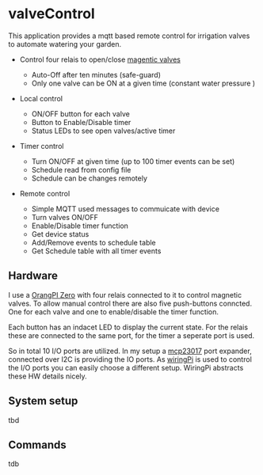 # valveControl

This application provides a mqtt based remote control for irrigation valves to automate watering your garden.

* Control four relais to open/close [magentic valves](https://www.amazon.de/Hunter-PGV-101-Magnetventil-PGV-101-mmB/dp/B001P0ESSE/)
    * Auto-Off after ten minutes (safe-guard)
    * Only one valve can be ON at a given time (constant water pressure ) 

* Local control
    * ON/OFF button for each valve
    * Button to Enable/Disable timer
    * Status LEDs to see open valves/active timer

* Timer control
   * Turn ON/OFF at given time (up to 100 timer events can be set)
   * Schedule read from config file
   * Schedule can be changes remotely
 
* Remote control
    * Simple MQTT used messages to commuicate with device
    * Turn valves ON/OFF
    * Enable/Disable timer function
    * Get device status
    * Add/Remove events to schedule table
    * Get Schedule table with all timer events

## Hardware

I use a [OrangPI Zero](http://www.orangepi.org/orangepizero/) with four relais connected to it to control magnetic valves.  To allow manual control there are also five push-buttons conncted. One for each valve and one to enable/disable the timer function.

Each button has an indacet LED to display the current state. For the relais these are connected to the same port, for the timer a seperate port is used. 

So in total 10 I/O ports are utilized. In my setup a [mcp23017](http://ww1.microchip.com/downloads/en/DeviceDoc/20001952C.pdf) port expander, connected over I2C is providing the IO ports. As  [wiringPi](http://wiringpi.com/) is used to control the I/O ports you can easily choose a different setup. WiringPi abstracts these HW details nicely.

## System setup

tbd

## Commands

tdb
